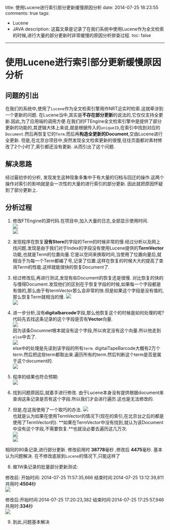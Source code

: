 title: 使用Lucene进行索引部分更新缓慢原因分析
date: 2014-07-25 18:23:55
comments: true
tags:
- Lucene
- JAVA
description: 这篇文章是记录了在我们系统中使用Lucene作为全文检索的时候,进行大量的部分更新时非常缓慢的原因分析排查过程.
toc: false
---

# 使用Lucene进行索引部分更新缓慢原因分析

## 问题的引出
在我们的系统中,使用了`Lucene`作为全文检索引擎用作NRT近实时检索.这就牵涉到一个更新的问题.
在Lucene当中,其实是**不存在部分更新**的说法的,它仅仅支持全更新.因此,为了应用端的调用方便.在我们的FTEngine全文检索引擎中是提供了部分更新的功能的,其逻辑大体上来说,就是根据传入的`uniqueID`,在索引中找到对应的`Document`.然后再恢复它的`Term`.而后再**构造全更新的Document**,交由Lucene进行全更新.
但是,在北京台项目中,突然发现全文检索更新的很慢,往往页面都对素材修改了2个小时了,索引都还没有更新. 从而引出了这个问题.

## 解决思路
经过最初步的分析, 发现发生这种现象多集中于有大量的归档与回迁的操作.这两个操作对索引的影响就是会一次性的大量的进行索引的部分更新. 因此就把原因怀疑到了部分更新上.

<!--more-->
## 分析过程
1. 修改FTEngine的源代码.在项目中,加入大量的日志,全部显示使用时间.  
![](/img/2014/07/25/1.png)  
![](/img/2014/07/25/2.png)  
2. 发现程序在恢复**没有Store**的字段的Term的时候非常的慢.经过分析以及网上找问题,发现是由于我们对于Index的字段没有使用Lucene提供的**TermVector**功能,也就是Term的位置向量.它是以空间来换取时间,当使用了位置向量后,就相当于为每一个Term都编了号,记录了位置.这样在恢复的时候大大的提高了查询Term的性能.这样就能很快的恢复Document了.

3. 经过修改后,再进行测试,发现有些Document的恢复还是很慢. 对比恢复的快的与慢得Document.发现他们的区别在于恢复字段的时候,如果每一个字段都是有值的,那么由于有termVector那么会非常的快.但是如果这个字段是没有值的,那么恢复Term就相当的慢.
![](/img/2014/07/25/3.png)  
![](/img/2014/07/25/4.png) 
 
4. 进一步分析,没有**digitalbarcode**字段,那么他恢复这个的时候是如何处理的呢?
代码先去找这条记录的这个字段是否有**Vector**向量.  
![](/img/2014/07/25/5.png)  
因为该条Documnet根本就没有这个字段,所以肯定没有这个向量.所以他走到`else`中去了.  
![](/img/2014/07/25/6.png)  
else中的处理是先读到该字段的所有`term`. digitalTapeBarcode大概有2万个term.然后把这些term都取出来.遍历所有的term.然后判断这个term是否是属于这个document的.  
![](/img/2014/07/25/7.png)  

5. 程序的结果也符合预期:  
![](/img/2014/07/25/8.png)  

6. 找到问题原因后,就着手进行修改. 由于Lucene本身没有提供根据document来查询这条记录是否有这个字段.所以我们才会进行遍历.这也是无法修改的.

7. 但是,在这我使用了一个取巧的办法.
![](/img/2014/07/25/9.png)  
也就是认为如果在使用TermVector的情况下(现在的索引,在北京台之后的都是使用了TermVector的).
**如果在TermVector中没有找到,就认为该Document中没有这个字段,不需要恢复.**也就没必要去遍历这几万次.  
![](/img/2014/07/25/10.png)  
![](/img/2014/07/25/11.png)  

相同的90条记录,进行部分更新.   修改前用时 **38778**毫秒 ,修改后  **4475**毫秒. 基本认为问题解决.
在不修改底层到`Lucene`的情况下,只能这样了

8. 做1W条记录的批量部分更新测试:

修改前: 开始时间: 2014-07-25 11:57:35,666      结束时间:2014-07-25 13:12:39,811 共用时:**4504**秒  
![](/img/2014/07/25/12.png)    

修改后:开始时间:2014-07-25 17:20:23,382      结束时间:2014-07-25 17:25:57,946 共用时:**334**秒  
![](/img/2014/07/25/13.png) 

9. 到此,问题基本解决


